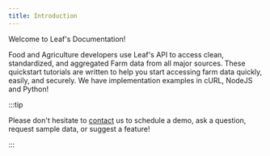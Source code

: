```yaml
---
title: Introduction
---
```


Welcome to Leaf's Documentation!

Food and Agriculture developers use Leaf's API to access clean, standardized,
and aggregated Farm data from all major sources. These quickstart tutorials are
written to help you start accessing farm data quickly, easily, and securely. We
have implementation examples in cURL, NodeJS and Python!

:::tip

Please don't hesitate to [contact][contact] us to schedule a demo, ask a question, request sample data, or suggest a feature!

:::

[contact]: mailto:connect@leafagriculture.com.br

